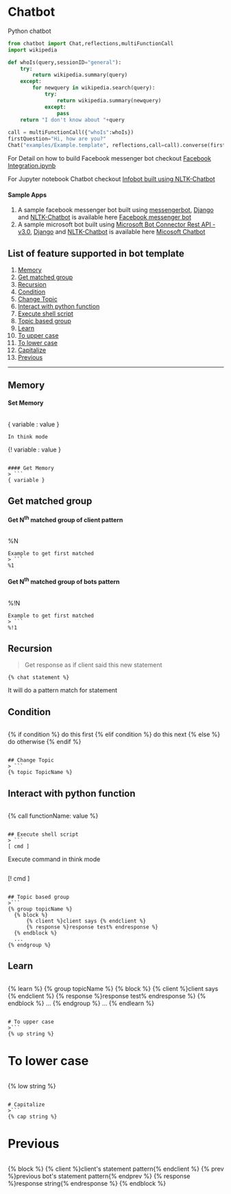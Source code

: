# Chatbot
Python chatbot

```python
from chatbot import Chat,reflections,multiFunctionCall
import wikipedia

def whoIs(query,sessionID="general"):
    try:
        return wikipedia.summary(query)
    except:
        for newquery in wikipedia.search(query):
            try:
                return wikipedia.summary(newquery)
            except:
                pass
    return "I don't know about "+query
        
call = multiFunctionCall({"whoIs":whoIs})
firstQuestion="Hi, how are you?"
Chat("examples/Example.template", reflections,call=call).converse(firstQuestion)
```

For Detail on how to build Facebook messenger bot checkout  [Facebook Integration.ipynb](https://github.com/ahmadfaizalbh/Meetup-Resources/blob/master/Facebook%20Integration.ipynb)

For Jupyter notebook Chatbot checkout [Infobot built using NLTK-Chatbot](https://github.com/ahmadfaizalbh/Meetup-Resources/blob/master/How%20to%20build%20a%20bot.ipynb)

#### Sample Apps
1. A sample facebook messenger bot built using [messengerbot](https://github.com/geeknam/messengerbot/pulls), [Django](https://github.com/django/django) and [NLTK-Chatbot](#chatbot) is available here [Facebook messenger bot](https://github.com/ahmadfaizalbh/FacebookMessengerBot/)
2. A sample microsoft bot built using [Microsoft Bot Connector Rest API - v3.0](https://docs.botframework.com/en-us/restapi/connector/#navtitle), [Django](https://github.com/django/django) and [NLTK-Chatbot](#chatbot) is available here [Micosoft Chatbot](https://github.com/ahmadfaizalbh/Microsoft-chatbot/)

## List of feature supported in bot template
1. [Memory](#memory)
2. [Get matched group](#get-matched-group)
3. [Recursion](#recursion)
4. [Condition](#condition)
5. [Change Topic](#change-topic)
6. [Interact with python function](#interact-with-python-function)
7. [Execute shell script](#execute-shell-script)
8. [Topic based group](#topic-based-group)
9. [Learn](#learn)
10. [To upper case](#to-upper-case)
11. [To lower case](#to-lower-case)
12. [Capitalize](#capitalize)
13. [Previous](#previous)

---

## Memory
#### Set Memory
> ```
{ variable : value }
```
In think mode
```
{! variable : value }
```

#### Get Memory
> ```
{ variable }
```

## Get matched group
#### Get N<sup>th</sup> matched group of client pattern
> ```
%N
```
Example to get first matched
> ```
%1
```

#### Get N<sup>th</sup> matched group of bots pattern
> ```
%!N
```
Example to get first matched
> ```
%!1
```

## Recursion
> Get response as if client said this new statement
```
{% chat statement %}
```
It will do a pattern match for statement

## Condition
>``` 
{% if condition %} do this first {% elif condition %} do this next {% else %} do otherwise {% endif %}
```

## Change Topic
> ```
{% topic TopicName %}
```

## Interact with python function
> ```
{% call functionName: value %}
```

## Execute shell script
> ```
[ cmd ]
```
Execute command in think mode
> ```
[! cmd ]
```

## Topic based group 
>```
{% group topicName %}
  {% block %}
      {% client %}client says {% endclient %}
      {% response %}response test% endresponse %}
  {% endblock %}
  ...
{% endgroup %}
```

## Learn
> ```
{% learn %}
  {% group topicName %}
    {% block %}
        {% client %}client says {% endclient %}
        {% response %}response test% endresponse %}
    {% endblock %}
    ...
  {% endgroup %}
  ...
{% endlearn %}
```

# To upper case
>```
{% up string %}
```

# To lower case
>```
{% low string %}
```

# Capitalize
>```
{% cap string %}
```

# Previous
>```
{% block %}
    {% client %}client's statement pattern{% endclient %}
    {% prev %}previous bot's statement pattern{% endprev %}
    {% response %}response string{% endresponse %}
{% endblock %}
```
